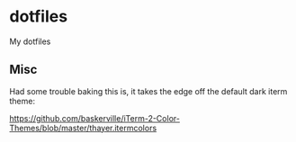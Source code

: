 # dotfiles

My dotfiles

## Misc

Had some trouble baking this is, it takes the edge off the default dark iterm theme:

https://github.com/baskerville/iTerm-2-Color-Themes/blob/master/thayer.itermcolors
